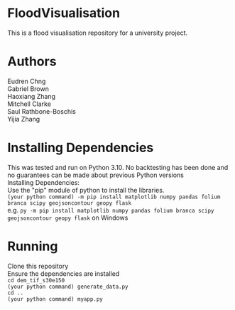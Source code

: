 # FloodVisualisation
This is a flood visualisation repository for a university project.

# Authors
Eudren Chng  
Gabriel Brown  
Haoxiang Zhang  
Mitchell Clarke  
Saul Rathbone-Boschis  
Yijia Zhang  

# Installing Dependencies
This was tested and run on Python 3.10. No backtesting has been done and no guarantees can be made about previous Python versions  
Installing Dependencies:  
Use the "pip" module of python to install the libraries.  
`(your python command) -m pip install matplotlib numpy pandas folium branca scipy geojsoncontour geopy flask`  
e.g. `py -m pip install matplotlib numpy pandas folium branca scipy geojsoncontour geopy flask` on Windows  

# Running
Clone this repository  
Ensure the dependencies are installed  
`cd dem_tif_s30e150`  
`(your python command) generate_data.py`  
`cd ..`  
`(your python command) myapp.py`  
